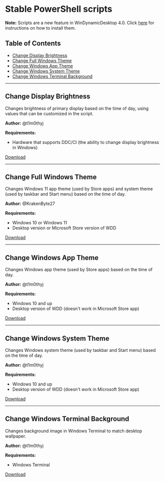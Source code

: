# Stable PowerShell scripts

**Note:** Scripts are a new feature in WinDynamicDesktop 4.0. Click [here](https://github.com/t1m0thyj/WinDynamicDesktop/wiki/Installing-scripts) for instructions on how to install them.

## Table of Contents

- [Change Display Brightness](#change-display-brightness)
- [Change Full Windows Theme](#change-full-windows-theme)
- [Change Windows App Theme](#change-windows-app-theme)
- [Change Windows System Theme](#change-windows-system-theme)
- [Change Windows Terminal Background](#change-windows-terminal-background)

---

## Change Display Brightness

Changes brightness of primary display based on the time of day, using values that can be customized in the script.

**Author:** @t1m0thyj

**Requirements:**
- Hardware that supports DDC/CI (the ability to change display brightness in Windows)

[Download](/stable/ChangeDisplayBrightness.ps1?raw=true)

---

## Change Full Windows Theme

Changes Windows 11 app theme (used by Store apps) and system theme (used by taskbar and Start menu) based on the time of day.

**Author:** @KrakenByte27

**Requirements:**
- Windows 10 or Windows 11
- Desktop version or Microsoft Store version of WDD

[Download](/stable/ChangeWindowsFullTheme.ps1?raw=true)

---

## Change Windows App Theme

Changes Windows app theme (used by Store apps) based on the time of day.

**Author:** @t1m0thyj

**Requirements:**

- Windows 10 and up
- Desktop version of WDD (doesn't work in Microsoft Store app)

[Download](/stable/ChangeWindowsAppTheme.ps1?raw=true)

---

## Change Windows System Theme

Changes Windows system theme (used by taskbar and Start menu) based on the time of day.

**Author:** @t1m0thyj

**Requirements:**
- Windows 10 and up
- Desktop version of WDD (doesn't work in Microsoft Store app)

[Download](/stable/ChangeWindowsSystemTheme.ps1?raw=true)

---

## Change Windows Terminal Background

Changes background image in Windows Terminal to match desktop wallpaper.

**Author:** @t1m0thyj

**Requirements:**
- Windows Terminal

[Download](/stable/ChangeWindowsTerminalBackground.ps1?raw=true)
